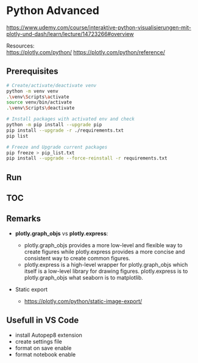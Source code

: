 # Python Advanced

<https://www.udemy.com/course/interaktive-python-visualisierungen-mit-plotly-und-dash/learn/lecture/14723266#overview>

Resources:  
<https://plotly.com/python/>
<https://plotly.com/python/reference/>

## Prerequisites

```bash
# Create/activate/deactivate venv
python -m venv venv
.\venv\Scripts\activate
source venv/bin/activate
.\venv\Scripts\deactivate

# Install packages with activated env and check
python -m pip install --upgrade pip
pip install --upgrade -r ./requirements.txt 
pip list

# Freeze and Upgrade current packages  
pip freeze > pip_list.txt   
pip install --upgrade --force-reinstall -r requirements.txt
```

## Run

## TOC

## Remarks

- **plotly.graph_objs** vs **plotly.express**:
  - plotly.graph_objs provides a more low-level and flexible way to create figures while plotly.express provides a more concise and consistent way to create common figures.
  - plotly.express is a high-level wrapper for plotly.graph_objs which itself is a low-level library for drawing figures. plotly.express is to plotly.graph_objs what seaborn is to matplotlib.

- Static export
  - <https://plotly.com/python/static-image-export/>

## Usefull in VS Code

- install Autopep8 extension
- create settings file
- format on save enable
- format notebook enable
